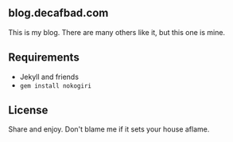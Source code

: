 blog.decafbad.com
-----------------

This is my blog. There are many others like it, but this one is mine.

## Requirements

* Jekyll and friends
* `gem install nokogiri`

## License

Share and enjoy. Don't blame me if it sets your house aflame.
